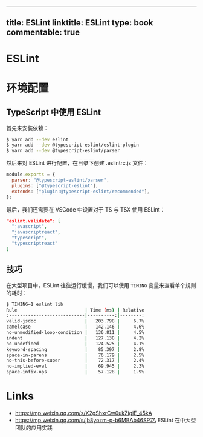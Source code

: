 
---
title: ESLint
linktitle: ESLint
type: book
commentable: true
---

# ESLint

# 环境配置

## TypeScript 中使用 ESLint

首先来安装依赖：

```sh
$ yarn add --dev eslint
$ yarn add --dev @typescript-eslint/eslint-plugin
$ yarn add --dev @typescript-eslint/parser
```

然后来对 ESLint 进行配置，在目录下创建 .eslintrc.js 文件：

```js
module.exports = {
  parser: "@typescript-eslint/parser",
  plugins: ["@typescript-eslint"],
  extends: ["plugin:@typescript-eslint/recommended"],
};
```

最后，我们还需要在 VSCode 中设置对于 TS 与 TSX 使用 ESLint：

```json
"eslint.validate": [
  "javascript",
  "javascriptreact",
  "typescript",
  "typescriptreact"
]
```

## 技巧

在大型项目中，ESLint 往往运行缓慢，我们可以使用 `TIMING` 变量来查看单个规则的耗时：

```sh
$ TIMING=1 eslint lib
Rule                         | Time (ms) | Relative
:----------------------------|----------:|--------:
valid-jsdoc                  |   203.798 |     6.7%
camelcase                    |   142.146 |     4.6%
no-unmodified-loop-condition |   136.811 |     4.5%
indent                       |   127.138 |     4.2%
no-undefined                 |   124.525 |     4.1%
keyword-spacing              |    85.397 |     2.8%
space-in-parens              |    76.179 |     2.5%
no-this-before-super         |    72.317 |     2.4%
no-implied-eval              |    69.945 |     2.3%
space-infix-ops              |    57.128 |     1.9%
```

# Links

- https://mp.weixin.qq.com/s/X2gShxrCw0ukZigjE_45kA
- https://mp.weixin.qq.com/s/jb8yozm-p-b6MBAb46SP7A ESLint 在中大型团队的应用实践

    